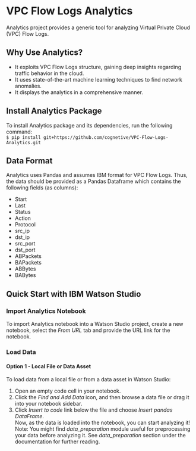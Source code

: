 # VPC Flow Logs Analytics
Analytics project provides a generic tool for analyzing Virtual Private Cloud (VPC) Flow Logs. 

## Why Use Analytics?
* It exploits VPC Flow Logs structure, gaining deep insights regarding traffic behavior in the cloud.
* It uses state-of-the-art machine learning techniques to find network anomalies.
* It displays the analytics in a comprehensive manner.

## Install Analytics Package
To install Analytics package and its dependencies, run the following command:  
`$ pip install git+https://github.com/cognetive/VPC-Flow-Logs-Analytics.git`

## Data Format
Analytics uses Pandas and assumes IBM format for VPC Flow Logs. Thus, the data should be provided as a Pandas Dataframe which contains the following fields (as columns):
- Start
- Last
- Status
- Action
- Protocol
- src_ip
- dst_ip
- src_port
- dst_port
- ABPackets
- BAPackets
- ABBytes
- BABytes

## Quick Start with IBM Watson Studio
### Import Analytics Notebook
To import Analytics notebook into a Watson Studio project, create a new notebook, select the *From URL* tab and provide the URL link for the notebook.
### Load Data
#### Option 1 - Local File or Data Asset
To load data from a local file or from a data asset in Watson Studio: 
1. Open an empty code cell in your notebook.
2. Click the *Find and Add Data* icon, and then browse a data file or drag it into your notebook sidebar.
3. Click *Insert to code* link below the file and choose *Insert pandas DataFrame*.  
Now, as the data is loaded into the notebook, you can start analyzing it!   
Note: You might find *data_preparation* module useful for preprocessing your data before analyzing it. See *data_preparation* section under the documentation for further reading. 
